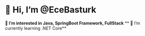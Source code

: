 # 👋 Hi, I’m @EceBasturk
**👀 I’m interested in Java, SpringBoot Framework, FullStack**
** 🌱 I’m currently learning .NET Core**


<!---
EceBasturk/EceBasturk is a ✨ special ✨ repository because its `README.md` (this file) appears on your GitHub profile.
You can click the Preview link to take a look at your changes.
--->
